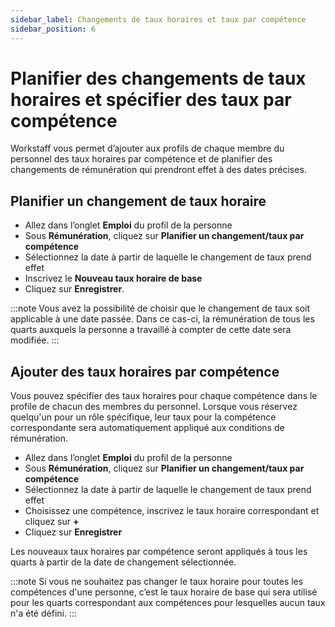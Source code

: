 ```yaml
---
sidebar_label: Changements de taux horaires et taux par compétence
sidebar_position: 6
---
```


# Planifier des changements de taux horaires et spécifier des taux par compétence

Workstaff vous permet d’ajouter aux profils de chaque membre du personnel des taux horaires par compétence et de planifier des changements de rémunération qui prendront effet à des dates précises.

## Planifier un changement de taux horaire
- Allez dans l’onglet **Emploi** du profil de la personne
- Sous **Rémunération**, cliquez sur **Planifier un changement/taux par compétence**
- Sélectionnez la date à partir de laquelle le changement de taux prend effet
- Inscrivez le **Nouveau taux horaire de base**
- Cliquez sur **Enregistrer**.

:::note
Vous avez la possibilité de choisir que le changement de taux soit applicable à une date passée. Dans ce cas-ci, la rémunération de tous les quarts auxquels la personne a travaillé à compter de cette date sera modifiée.
:::

## Ajouter des taux horaires par compétence

Vous pouvez spécifier des taux horaires pour chaque compétence dans le profile de chacun des membres du personnel. Lorsque vous réservez quelqu'un pour un rôle spécifique, leur taux pour la compétence correspondante sera automatiquement appliqué aux conditions de rémunération.

- Allez dans l’onglet **Emploi** du profil de la personne
- Sous **Rémunération**, cliquez sur **Planifier un changement/taux par compétence**
- Sélectionnez la date à partir de laquelle le changement de taux prend effet
- Choisissez une compétence, inscrivez le taux horaire correspondant et cliquez sur **+**
- Cliquez sur **Enregistrer**

Les nouveaux taux horaires par compétence seront appliqués à tous les quarts à partir de la date de changement sélectionnée.

:::note
Si vous ne souhaitez pas changer le taux horaire pour toutes les compétences d'une personne, c’est le taux horaire de base qui sera utilisé pour les quarts correspondant aux compétences pour lesquelles aucun taux n'a été défini.
:::
